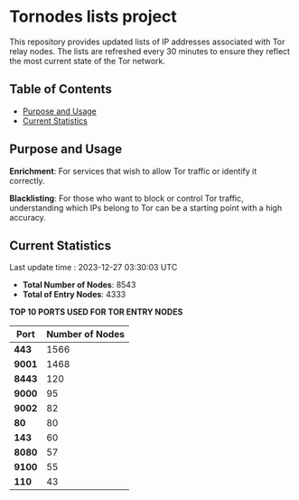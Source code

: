 # Tornodes lists project

This repository provides updated lists of IP addresses associated with Tor relay nodes. The lists are refreshed every 30 minutes to ensure they reflect the most current state of the Tor network.

## Table of Contents

- [Purpose and Usage](#purpose-and-usage)
- [Current Statistics](#current-statistics)


## Purpose and Usage

**Enrichment**: For services that wish to allow Tor traffic or identify it correctly.

**Blacklisting**: For those who want to block or control Tor traffic, understanding which IPs belong to Tor can be a starting point with a high accuracy.

## Current Statistics

Last update time : 2023-12-27 03:30:03 UTC

- **Total Number of Nodes**: 8543
- **Total of Entry Nodes**: 4333

**TOP 10 PORTS USED FOR TOR ENTRY NODES**

| **Port** | **Number of Nodes** |
|------|-----------------|
| **443**   | 1566  |
| **9001**   | 1468  |
| **8443**   | 120  |
| **9000**   | 95  |
| **9002**   | 82  |
| **80**   | 80  |
| **143**   | 60  |
| **8080**   | 57  |
| **9100**   | 55  |
| **110**   | 43  |

